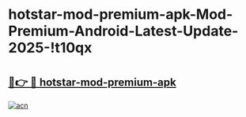 # hotstar-mod-premium-apk-Mod-Premium-Android-Latest-Update-2025-!t10qx

# <h2><a href="https://z56iso.esa.edu.pl?title=hotstar-mod-premium-apk&ref=t10qx">🔗👉 🔴 hotstar-mod-premium-apk</a></h2>

[![acn](https://github.com/user-attachments/assets/0f9c940e-d8b0-45ae-aac7-cd30a18b3e1c)](https://z56iso.esa.edu.pl?title=hotstar-mod-premium-apk&ref=t10qx)

